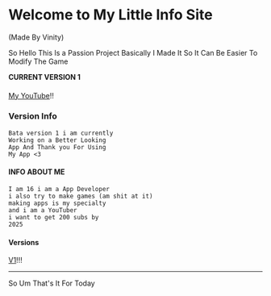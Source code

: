 # Welcome to My Little Info Site
(Made By Vinity)

So Hello This Is a Passion Project Basically I Made It So It Can Be Easier To Modify The Game

**CURRENT VERSION 1**
####

[My YouTube](www.youtube.com/channel/UCF35iqQ2BRqF4IYQA4Ln_0A?sub_confirmation=1)!!

### Version Info

    Bata version 1 i am currently
    Working on a Better Looking
    App And Thank you For Using
    My App <3

#### INFO ABOUT ME
    I am 16 i am a App Developer 
    i also try to make games (am shit at it)
    making apps is my specialty
    and i am a YouTuber
    i want to get 200 subs by
    2025

#### Versions
 [V1](https://github.com/VINITYYT/AppV1/raw/main/Gorilla%20Tag%20Mod%20HubV1.exe)!!!

---

So Um That's It For Today
